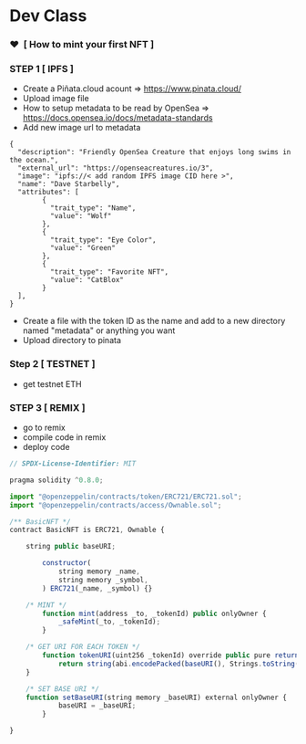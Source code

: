 # Dev Class

### ❤️  [ How to mint your first NFT ]

### STEP 1 [ IPFS ]
- Create a Piñata.cloud acount => https://www.pinata.cloud/
- Upload image file 
- How to setup metadata to be read by OpenSea => https://docs.opensea.io/docs/metadata-standards
- Add new image url to metadata 

```
{
  "description": "Friendly OpenSea Creature that enjoys long swims in the ocean.", 
  "external_url": "https://openseacreatures.io/3", 
  "image": "ipfs://< add random IPFS image CID here >", 
  "name": "Dave Starbelly",
  "attributes": [
	    {
	      "trait_type": "Name", 
	      "value": "Wolf"
	    }, 
	    {
	      "trait_type": "Eye Color", 
	      "value": "Green"
	    }, 
	    {
	      "trait_type": "Favorite NFT", 
	      "value": "CatBlox"
	    }
  ], 
}
```
- Create a file with the token ID as the name and add to a new directory named "metadata" or anything you want 
- Upload directory to pinata  

### Step 2 [ TESTNET ]

- get testnet ETH

### STEP 3 [ REMIX ]

- go to remix
- compile code in remix
- deploy code

```jsx
// SPDX-License-Identifier: MIT

pragma solidity ^0.8.0;

import "@openzeppelin/contracts/token/ERC721/ERC721.sol";
import "@openzeppelin/contracts/access/Ownable.sol";

/** BasicNFT */
contract BasicNFT is ERC721, Ownable {

	string public baseURI;

    	constructor(
        	string memory _name,
        	string memory _symbol,
    	) ERC721(_name, _symbol) {}

	/* MINT */
    	function mint(address _to, _tokenId) public onlyOwner {
        	_safeMint(_to, _tokenId);
    	}

	/* GET URI FOR EACH TOKEN */
    	function tokenURI(uint256 _tokenId) override public pure returns (string memory) {
        	return string(abi.encodePacked(baseURI(), Strings.toString(_tokenId)));
   	}

	/* SET BASE URI */
	function setBaseURI(string memory _baseURI) external onlyOwner {
        	baseURI = _baseURI;
    	}

}
```

